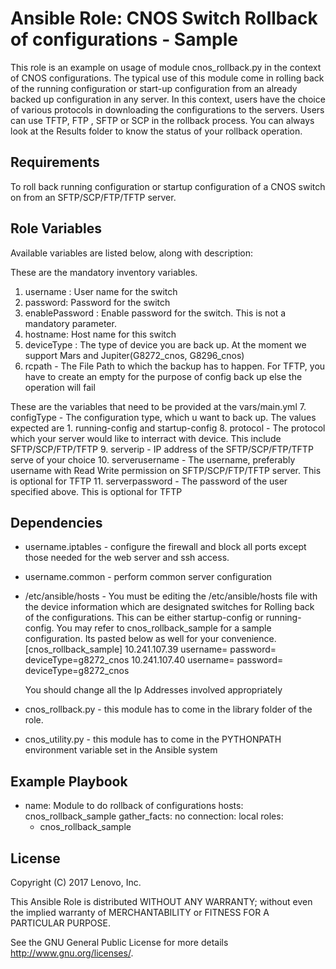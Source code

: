 # Ansible Role: CNOS Switch Rollback of configurations - Sample

This role is an example on usage of module cnos_rollback.py in the context of CNOS configurations. The typical use of this module come in rolling back of the running configuration or start-up configuration from an already backed up configuration in any server. In this context, users have the choice of various protocols in downloading the configurations to the servers. Users can use TFTP, FTP , SFTP or SCP in the rollback process. You can always look at the Results folder to know the status of your rollback operation.

## Requirements

To roll back running configuration or startup configuration of a CNOS switch on from an SFTP/SCP/FTP/TFTP server.

## Role Variables

Available variables are listed below, along with description:

These are the mandatory inventory variables. 
1. username : User name for the switch
2. password: Password for the switch
3. enablePassword : Enable password for the switch. This is not a mandatory parameter.
4. hostname: Host name for this switch
5. deviceType : The type of device you are back up. At the moment we support Mars and Jupiter(G8272_cnos, G8296_cnos)
6. rcpath - The File Path to which the backup has to happen. For TFTP, you have to create an empty for the purpose of 			config back up else the operation will fail

These are the variables that need to be provided at the vars/main.yml
7. configType - The configuration type, which u want to back up. 
                The values expected are 1. running-config and startup-config
8. protocol - The protocol which your server would like to interract with device. This include SFTP/SCP/FTP/TFTP
9. serverip - IP address of the SFTP/SCP/FTP/TFTP serve of your choice
10. serverusername - The username, preferably username with Read Write permission on  SFTP/SCP/FTP/TFTP server. This is optional for TFTP
11. serverpassword - The password of the user specified above. This is optional for TFTP

## Dependencies

- username.iptables - configure the firewall and block all ports except those needed for the web server and ssh access.
- username.common - perform common server configuration
- /etc/ansible/hosts - You must be editing the /etc/ansible/hosts file with the device information which are designated switches for Rolling back of the configurations. This can be either startup-config or running-config. You may refer to cnos_rollback_sample for a sample configuration. Its pasted below  as well for your convenience.
  [cnos_rollback_sample]
  10.241.107.39   username=<username> password=<password> deviceType=g8272_cnos
  10.241.107.40   username=<username> password=<password> deviceType=g8272_cnos 
    
  You should change all the Ip Addresses involved appropriately
 - cnos_rollback.py - this module has to come in the library folder of the role.
 - cnos_utility.py - this module has to come in the PYTHONPATH environment variable set in the Ansible system 

## Example Playbook

 - name: Module to do rollback of configurations
   hosts: cnos_rollback_sample
   gather_facts: no
   connection: local
   roles:
    - cnos_rollback_sample

## License

Copyright (C) 2017 Lenovo, Inc.

This Ansible Role is distributed WITHOUT ANY WARRANTY; without even the implied 
warranty of MERCHANTABILITY or FITNESS FOR A PARTICULAR PURPOSE.  

See the GNU General Public License for more details <http://www.gnu.org/licenses/>.
